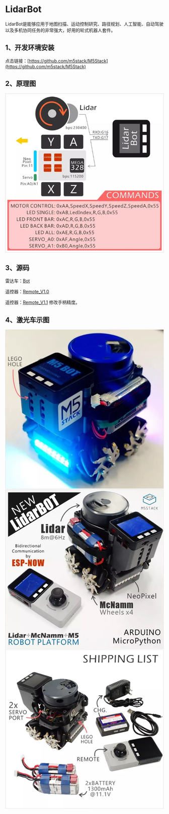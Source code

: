 # LidarBot

   LidarBot是能够应用于地图扫描、运动控制研究、路径规划、人工智能、自动驾驶以及多机协同任务的非常强大，好用的轮式机器人套件。
 

## 1、开发环境安装
   点击链接：[https://github.com/m5stack/M5Stack](https://github.com/m5stack/M5Stack)

## 2、原理图

![image](LidarBot/Schematic_Diagram/576571642811095946.jpg)
   
   
## 3、源码
  
   雷达车：[Bot](https://github.com/m5stack/Applications/tree/master/LidarBot/Firmware/Lidar_Scan_FW/LidarBotM5_RemoteAndScan_V1.1)
 
   遥控器：[Remote_V1.0](https://github.com/m5stack/Applications-LidarBot/tree/master/LidarBot/Example/LidarBot_RemoteController_V1.0)
   
   遥控器：[Remote_V1.1](https://github.com/m5stack/Applications-LidarBot/tree/master/LidarBot/Example/LidarBot_RemoteController_V1.2)
          修改手柄精度。

## 4、激光车示图

![image](LidarBot/Product_Picture/403212353277269881.jpg)
![image](LidarBot/Product_Picture/545126402675232250.jpg)
![image](LidarBot/Product_Picture/785202095111185304.jpg)
